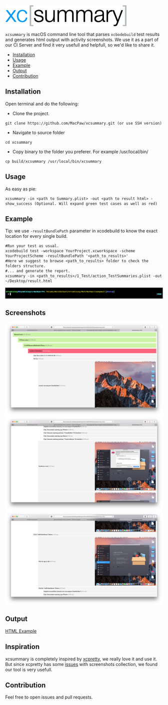 ![GitHub Logo](/resources/header.png)

`xcsummary` is macOS command line tool that parses `xcbodebuild` test results and generates html output with activity screenshots. We use it as a part of our CI Server and find it very usefull and helpfull, so we'd like to share it. 

* [Installation](#installation)
* [Usage](#usage)
* [Example](#example)
* [Output](#output)
* [Contribution](#contribution)

## Installation

Open terminal and do the following:

* Clone the project.
```shell
git clone https://github.com/MacPaw/xcsummary.git (or use SSH version)
```

* Navigate to source folder
```shell
cd xcsummary
```

* Copy binary to the folder you preferer. For example /usr/local/bin/
```shell
cp build/xcsummary /usr/local/bin/xcsummary
```
## Usage

As easy as pie:
```shell
xcsummary -in <path to Summary.plist> -out <path to result html> -show_success (Optional. Will expand green test cases as well as red)
```

## Example

Tip: we use `-resultBundlePath` parameter in xcodebuild to know the exact location for every single build.
```shell
#Run your test as usual.
xcodebuild test -workspace YourProject.xcworkspace -scheme YourProjectScheme -resultBundlePath '<path_to_results>' 
#Here we suggest to browse <path_to_results> folder to check the folders structure.
#... and generate the report.
xcsummary -in <path_to_results>/1_Test/action_TestSummaries.plist -out ~/Desktop/result.html
```

![script](/resources/example_cropped.gif)

## Screenshots

![screen1](/resources/scr1.png)
![screen2](/resources/scr2.png)
![screen3](/resources/scr3.png)

## Output

[HTML Example](http://htmlpreview.github.io/?https://github.com/MacPaw/xcsummary/blob/master/resources/example/result.html)

## Inspiration
xcsummary is completely inspired by [xcpretty](https://github.com/supermarin/xcpretty), we really love it and use it. But since xcpretty has some [issues](https://github.com/supermarin/xcpretty/issues/251) with screenshots collection, we found our tool is very usefull. 

## Contribution
Feel free to open issues and pull requests. 
